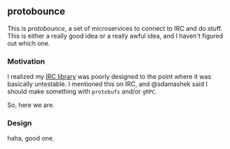 ## protobounce

This is *protobounce*, a set of microservices to connect to IRC and do stuff.
This is either a really good idea or a really awful idea, and I haven't figured
out which one.

### Motivation

I realized my [IRC library](https://github.com/watchtower/asyncirc) was poorly
designed to the point where it was basically untestable. I mentioned this on
IRC, and @sdamashek said I should make something with `protobufs` and/or `gRPC`.

So, here we are.

### Design

haha, good one.
